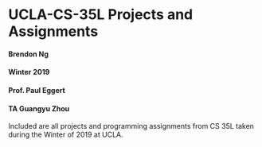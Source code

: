 # UCLA-CS-35L Projects and Assignments
#### Brendon Ng
#### Winter 2019
#### Prof. Paul Eggert
#### TA Guangyu Zhou
Included are all projects and programming assignments from CS 35L taken during the Winter of 2019 at UCLA. <br/><br/>


